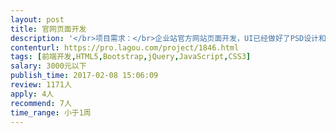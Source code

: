 ```yaml
---                
layout: post       
title: 官网页面开发           
description: '</br>项目需求：</br>企业站官方网站页面开发，UI已经做好了PSD设计和效果图，只有7个静态页面</br>要求兼容PC端的主流浏览器，移动端的主流浏览器，还有微信公众号的浏览器</br>'     
contenturl: https://pro.lagou.com/project/1846.html      
tags: [前端开发,HTML5,Bootstrap,jQuery,JavaScript,CSS3]            
salary: 3000元以下          
publish_time: 2017-02-08 15:06:09         
review: 1171人                   
apply: 4人                   
recommend: 7人                   
time_range: 小于1周              
---                 
```

